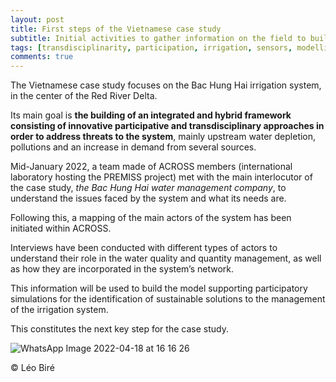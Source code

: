 ```yaml
---
layout: post 
title: First steps of the Vietnamese case study
subtitle: Initial activities to gather information on the field to build a model and find sustainable solutions
tags: [transdisciplinarity, participation, irrigation, sensors, modelling]
comments: true 
--- 
```


The Vietnamese case study focuses on the Bac Hung Hai irrigation system, in the center of the Red River Delta.

Its main goal is **the building of an integrated and hybrid framework consisting of innovative participative and transdisciplinary approaches in order to address threats to the system**, mainly upstream water depletion, pollutions and an increase in demand from several sources.

Mid-January 2022, a team made of ACROSS members (international laboratory hosting the PREMISS project) met with the main interlocutor of the case study, *the Bac Hung Hai water management company*, to understand the issues faced by the system and what its needs are.

Following this, a mapping of the main actors of the system has been initiated within ACROSS. 

Interviews have been conducted with different types of actors to understand their role in the water quality and quantity management, as well as how they are incorporated in the system’s network.

This information will be used to build the model supporting participatory simulations for the identification of sustainable solutions to the management of the irrigation system.

This constitutes the next key step for the case study. 

![WhatsApp Image 2022-04-18 at 16 16 26](https://user-images.githubusercontent.com/87107232/163791772-701363cc-c888-4c86-ad8d-6ba2069fe408.jpeg)

© Léo Biré
